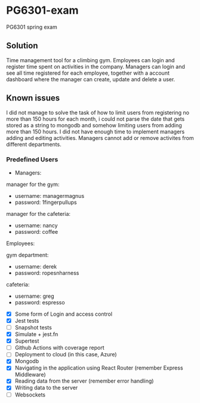 # PG6301-exam

PG6301 spring exam

## Solution
Time management tool for a climbing gym.
Employees can login and register time spent on activities in the company.
Managers can login and see all time registered for each employee, together with
a account dashboard where the manager can create, update and delete a user.

## Known issues
I did not manage to solve the task of how to limit users from registering
no more than 150 hours for each month, i could not parse the date that gets stored as a
string to mongodb and somehow limiting users from adding more than 150 hours.
I did not have enough time to implement managers adding and editing activities.
Managers cannot add or remove activites from different departments.

### Predefined Users
* Managers:

 manager for the gym:
- username: managermagnus
- password: 1fingerpullups

 manager for the cafeteria:
- username: nancy
- password: coffee

Employees:

 gym department:
- username: derek
- password: ropesnharness

cafeteria:
- username: greg
- password: espresso




* [x] Some form of Login and access control
* [x] Jest tests
 * [ ] Snapshot tests
 * [x] Simulate + jest.fn
 * [x] Supertest
* [ ] Github Actions with coverage report
* [ ] Deployment to cloud (in this case, Azure)
* [x] Mongodb
* [x] Navigating in the application using React Router (remember Express Middleware)
* [x] Reading data from the server (remember error handling)
* [x] Writing data to the server
* [ ] Websockets
